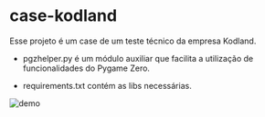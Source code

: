 # case-kodland
Esse projeto é um case de um teste técnico da empresa Kodland.

- pgzhelper.py é um módulo auxiliar que facilita a utilização de funcionalidades do Pygame Zero.

- requirements.txt contém as libs necessárias.

![demo](https://imgur.com/fXXxCDr.gif)
